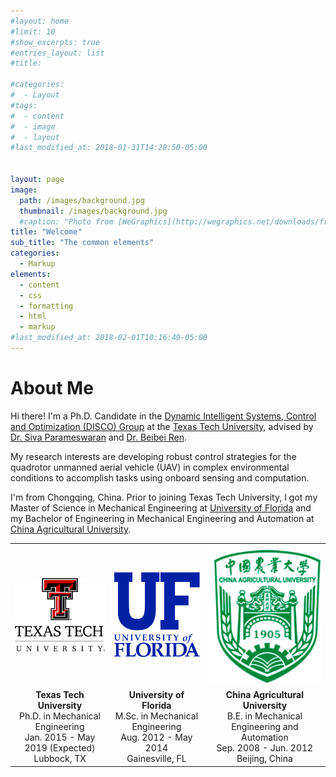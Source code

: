 ```yaml
---
#layout: home
#limit: 10
#show_excerpts: true
#entries_layout: list
#title:

#categories:
#  - Layout
#tags:
#  - content
#  - image
#  - layout
#last_modified_at: 2018-01-31T14:28:50-05:00


layout: page
image:
  path: /images/background.jpg
  thumbnail: /images/background.jpg
  #caption: "Photo from [WeGraphics](http://wegraphics.net/downloads/free-ultimate-blurred-background-pack/)"
title: "Welcome"
sub_title: "The common elements"
categories:
  - Markup
elements:
  - content
  - css
  - formatting
  - html
  - markup
#last_modified_at: 2018-02-01T10:16:49-05:00
---
```


# About Me

Hi there! I'm a Ph.D. Candidate in the <a href="http://www.myweb.ttu.edu/bren/" target="_blank"> Dynamic Intelligent Systems, Control and Optimization (DISCO) Group</a> at the <a href="http://www.ttu.edu/" target="_blank">Texas Tech University</a>, advised by <a href="https://www.depts.ttu.edu/me/faculty/siva_parameswaran/index.php" target="_blank">Dr. Siva Parameswaran</a> and <a href="https://www.depts.ttu.edu/me/faculty/beibei_ren/index.php" target="_blank">Dr. Beibei Ren</a>.

My research interests are developing robust control strategies for the quadrotor unmanned aerial vehicle (UAV) in complex environmental conditions to accomplish tasks using onboard sensing and computation.

I'm from Chongqing, China. Prior to joining Texas Tech University, I got my Master of Science in Mechanical Engineering at <a href="http://www.ufl.edu/" target="_blank">University of Florida</a> and my Bachelor of Engineering in Mechanical Engineering and Automation at <a href="http://www.cau.edu.cn/" target="_blank">China Agricultural University</a>.

 <!--
# Education

<figure style="width: 200px" class="align-center">
  <img src="/images/ttu.png" alt="">
  <figcaption></figcaption>
</figure>

<div style="text-align: center">
<b>Texas Tech University</b> <br />
Ph.D. in Mechanical Engineering<br />
Jan. 2015 - May 2019 (Expected)<br />
Lubbock, TX<br />
</div>

<br />
<figure style="width: 200px" class="align-center">
  <img src="/images/uf.svg" alt="">
  <figcaption></figcaption>
</figure>

<div style="text-align: center">
<b>University of Florida</b> <br />
M.Sc. in Mechanical Engineering<br />
Aug. 2012 - May 2014<br />
Gainesville, FL<br />
</div>

<br />
<figure style="width: 200px" class="align-center">
  <img src="/images/cau.png" alt="">
  <figcaption></figcaption>
</figure>
<div style="text-align: center">
<b>China Agricultural University</b> <br />
B.E. in Mechanical Engineering and Automation<br />
Sep. 2008 - Jun. 2012<br />
Beijing, China<br />
</div>

# Experience

<figure style="width: 200px" class="align-center">
  <img src="/images/ccteg.jpg" alt="">
  <figcaption></figcaption>
</figure>

<div style="text-align: center">
<b>CCTEG Chongqing Research Institute</b> <br />
Engineer Internship<br />
Oct. 2017 - May 2018 <br />
Chongqing, China<br />
</div>

<br />
<figure style="width: 200px" class="align-center">
  <img src="/images/ttu.png" alt="">
  <figcaption></figcaption>
</figure>

<div style="text-align: center">
<b>Texas Tech University</b> <br />
Teaching Assistant <br />
Jan. 2015 - May 2017 <br />
Lubbock, TX<br />
</div>

<br />
<figure style="width: 200px" class="align-center">
  <img src="/images/xronz.png" alt="">
  <figcaption></figcaption>
</figure>

<div style="text-align: center">
<b>Xronz</b> <br />
Control System Engineer Internship<br />
May 2014 - Aug. 2014 <br />
Lanham, MD<br />
</div>
-->

| | | |
|:-------------------------:|:-------------------------:|:-------------------------:|
|<img width="200px" alt="screen shot 2017-08-07 at 12 18 15 pm" src="/images/ttu.png"> |  <img width="200px" alt="screen shot 2017-08-07 at 12 18 15 pm" src="/images/uf.svg">|<img width="200px" alt="screen shot 2017-08-07 at 12 18 15 pm" src="/images/cau.png">|
|<b>Texas Tech University</b><br />Ph.D. in Mechanical Engineering<br />Jan. 2015 - May 2019 (Expected)<br />Lubbock, TX<br />|<b>University of Florida</b> <br />M.Sc. in Mechanical Engineering<br />Aug. 2012 - May 2014<br />Gainesville, FL<br />|<b>China Agricultural University</b> <br />B.E. in Mechanical Engineering and Automation<br />Sep. 2008 - Jun. 2012<br />Beijing, China<br />|
